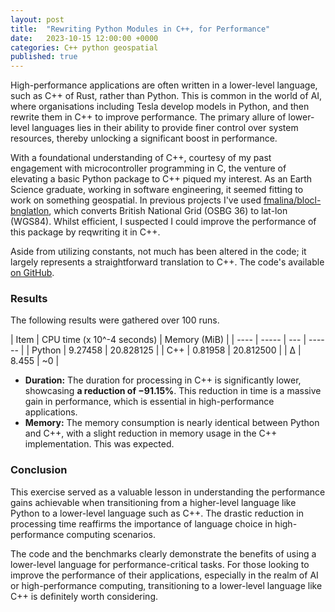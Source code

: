 ```yaml
---
layout: post
title:  "Rewriting Python Modules in C++, for Performance"
date:   2023-10-15 12:00:00 +0000
categories: C++ python geospatial
published: true
---
```

High-performance applications are often written in a lower-level language, such as C++ of Rust, rather than Python. This is common in the world of AI, where organisations including Tesla develop models in Python, and then rewrite them in C++ to improve performance. The primary allure of lower-level languages lies in their ability to provide finer control over system resources, thereby unlocking a significant boost in performance. 

With a foundational understanding of C++, courtesy of my past engagement with microcontroller programming in C, the venture of elevating a basic Python package to C++ piqued my interest. As an Earth Science graduate, working in software engineering, it seemed fitting to work on something geospatial. In previous projects I've used [fmalina/blocl-bnglatlon](https://github.com/fmalina/blocl-bnglatlon), which converts British National Grid (OSBG 36) to lat-lon (WGS84). Whilst efficient, I suspected I could improve the performance of this package by reqwriting it in C++.

Aside from utilizing constants, not much has been altered in the code; it largely represents a straightforward translation to C++. The code's available [on GitHub](https://github.com/JKFSOM/bnglatlon-cpp).

### Results

The following results were gathered over 100 runs.

| Item | CPU time (x 10^-4 seconds) | Memory (MiB) |
| ---- | ----- | --- | ------ |
| Python | 9.27458 | 20.828125 |
| C++ | 0.81958 | 20.812500 |
| ∆ | 8.455 | ~0 |

- **Duration:** The duration for processing in C++ is significantly lower, showcasing **a reduction of −91.15%**. This reduction in time is a massive gain in performance, which is essential in high-performance applications.
- **Memory:** The memory consumption is nearly identical between Python and C++, with a slight reduction in memory usage in the C++ implementation. This was expected.

### Conclusion

This exercise served as a valuable lesson in understanding the performance gains achievable when transitioning from a higher-level language like Python to a lower-level language such as C++. The drastic reduction in processing time reaffirms the importance of language choice in high-performance computing scenarios.

The code and the benchmarks clearly demonstrate the benefits of using a lower-level language for performance-critical tasks. For those looking to improve the performance of their applications, especially in the realm of AI or high-performance computing, transitioning to a lower-level language like C++ is definitely worth considering.

